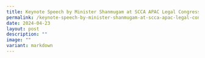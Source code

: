 ```yaml
---
title: Keynote Speech by Minister Shanmugam at SCCA APAC Legal Congress 2024
permalink: /keynote-speech-by-minister-shanmugam-at-scca-apac-legal-congress-2024/
date: 2024-04-23
layout: post
description: ""
image: ""
variant: markdown
---
```

